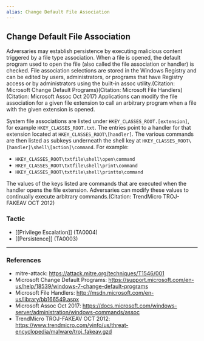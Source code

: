 ```yaml
---
alias: Change Default File Association
---
```


## Change Default File Association

Adversaries may establish persistence by executing malicious content triggered by a file type association. When a file is opened, the default program used to open the file (also called the file association or handler) is checked. File association selections are stored in the Windows Registry and can be edited by users, administrators, or programs that have Registry access or by administrators using the built-in assoc utility.(Citation: Microsoft Change Default Programs)(Citation: Microsoft File Handlers)(Citation: Microsoft Assoc Oct 2017) Applications can modify the file association for a given file extension to call an arbitrary program when a file with the given extension is opened.

System file associations are listed under <code>HKEY_CLASSES_ROOT\.[extension]</code>, for example <code>HKEY_CLASSES_ROOT\.txt</code>. The entries point to a handler for that extension located at <code>HKEY_CLASSES_ROOT\\[handler]</code>. The various commands are then listed as subkeys underneath the shell key at <code>HKEY_CLASSES_ROOT\\[handler]\shell\\[action]\command</code>. For example: 

* <code>HKEY_CLASSES_ROOT\txtfile\shell\open\command</code>
* <code>HKEY_CLASSES_ROOT\txtfile\shell\print\command</code>
* <code>HKEY_CLASSES_ROOT\txtfile\shell\printto\command</code>

The values of the keys listed are commands that are executed when the handler opens the file extension. Adversaries can modify these values to continually execute arbitrary commands.(Citation: TrendMicro TROJ-FAKEAV OCT 2012)


### Tactic

- [[Privilege Escalation]] (TA0004)
- [[Persistence]] (TA0003)


---
### References

- mitre-attack: https://attack.mitre.org/techniques/T1546/001
- Microsoft Change Default Programs: https://support.microsoft.com/en-us/help/18539/windows-7-change-default-programs
- Microsoft File Handlers: http://msdn.microsoft.com/en-us/library/bb166549.aspx
- Microsoft Assoc Oct 2017: https://docs.microsoft.com/windows-server/administration/windows-commands/assoc
- TrendMicro TROJ-FAKEAV OCT 2012: https://www.trendmicro.com/vinfo/us/threat-encyclopedia/malware/troj_fakeav.gzd
